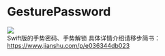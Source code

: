 # GesturePassword
![](https://upload-images.jianshu.io/upload_images/4034023-500fbaeb4411b94b.GIF?imageMogr2/auto-orient/strip)<br>
Swift版的手势密码、手势解锁
具体详情介绍请移步简书：https://www.jianshu.com/p/e036344db023
